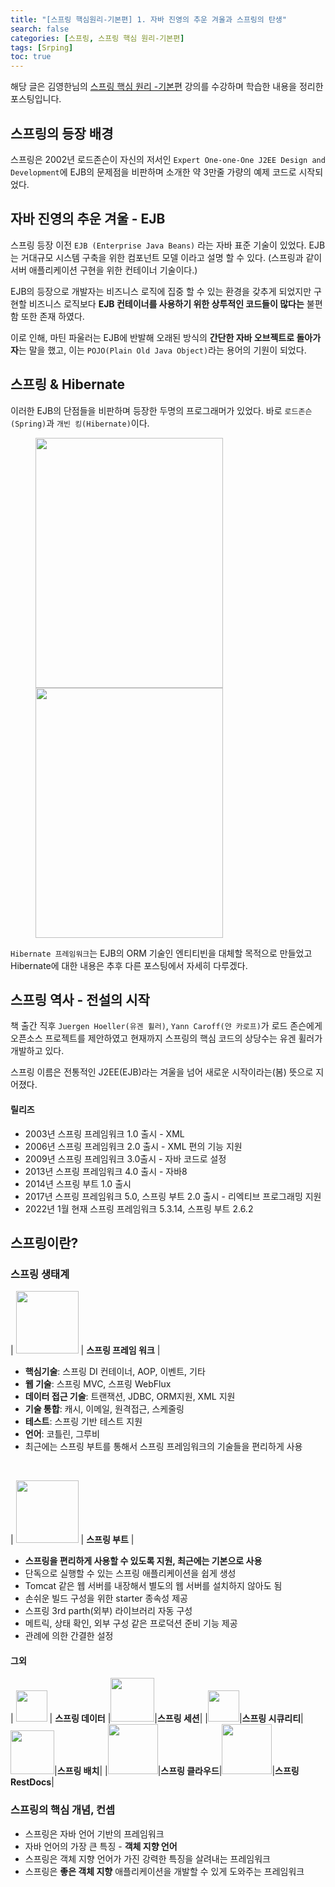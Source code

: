 ```yaml
---
title: "[스프링 핵심원리-기본편] 1. 자바 진영의 추운 겨울과 스프링의 탄생"
search: false
categories: [스프링, 스프링 핵심 원리-기본편]
tags: [Srping]
toc: true
---
```




해당 글은 김영한님의 [스프링 핵심 원리 -기본편](https://www.inflearn.com/course/%EC%8A%A4%ED%94%84%EB%A7%81-%ED%95%B5%EC%8B%AC-%EC%9B%90%EB%A6%AC-%EA%B8%B0%EB%B3%B8%ED%8E%B8/dashboard) 강의를 수강하며 학습한 내용을 정리한 포스팅입니다.


## 스프링의 등장 배경

스프링은 2002년 로드존슨이 자신의 저서인 `Expert One-one-One J2EE Design and Development`에 EJB의 문제점을 비판하며 소개한 약 3만줄 가량의 예제 코드로 시작되었다.



## 자바 진영의 추운 겨울 - EJB

스프링 등장 이전 `EJB (Enterprise Java Beans)` 라는 자바 표준 기술이 있었다. EJB는 거대규모 시스템 구축을 위한 컴포넌트 모델 이라고 설명 할 수 있다. (스프링과 같이 서버 애플리케이션 구현을 위한 컨테이너 기술이다.)



EJB의 등장으로 개발자는 비즈니스 로직에 집중 할 수 있는 환경을 갖추게 되었지만 구현할 비즈니스 로직보다 **EJB 컨테이너를 사용하기 위한 상투적인 코드들이 많다는** 불편함 또한 존재 하였다.

이로 인해, 마틴 파울러는 EJB에 반발해 오래된 방식의 **간단한 자바 오브젝트로 돌아가자**는 말을 했고, 이는 `POJO(Plain Old Java Object)`라는 용어의 기원이 되었다.



## 스프링 & Hibernate

이러한 EJB의 단점들을 비판하며 등장한 두명의 프로그래머가 있었다. 바로 `로드존슨(Spring)`과 `개빈 킹(Hibernate)`이다.

<figure class="half">
   <img src="http://image.kyobobook.co.kr/images/book/large/852/l9780764543852.jpg" style="width: 300px; height: 400px">
   <img src="http://image.kyobobook.co.kr/images/book/large/508/l9788992939508.jpg" style="width: 300px; height: 400px">
</figure>


`Hibernate 프레임워크`는 EJB의 ORM 기술인 엔티티빈을 대체할 목적으로 만들었고 Hibernate에 대한 내용은 추후 다른 포스팅에서 자세히 다루겠다.



## 스프링 역사 - 전설의 시작

책 출간 직후 `Juergen Hoeller(유겐 휠러)`, `Yann Caroff(얀 카로프)`가 로드 존슨에게 오픈소스 프로젝트를 제안하였고 현재까지 스프링의 핵심 코드의 상당수는 유겐 휠러가 개발하고 있다.



스프링 이름은 전통적인 J2EE(EJB)라는 겨울을 넘어 새로운 시작이라는(봄) 뜻으로 지어졌다.



#### 릴리즈

* 2003년 스프링 프레임워크 1.0 출시 - XML
* 2006년 스프링 프레임워크 2.0 출시 - XML 편의 기능 지원
* 2009년 스프링 프레임워크 3.0출시 - 자바 코드로 설정
* 2013년 스프링 프레임워크 4.0 출시 - 자바8
* 2014년 스프링 부트 1.0 출시
* 2017년 스프링 프레임워크 5.0, 스프링 부트 2.0 출시 - 리엑티브 프로그래밍 지원
* 2022년 1월 현재 스프링 프레임워크 5.3.14, 스프링 부트 2.6.2



## 스프링이란?

### 스프링 생태계

| <img src="https://spring.io/images/projects/spring-framework-640ad1b04f7efa89e0f0f7353e6b5e02.svg?v=2" width="100" height="100"/> | **스프링 프레임 워크** |

* **핵심기술**: 스프링 DI 컨테이너, AOP, 이벤트, 기타
* **웹 기술**: 스프링 MVC, 스프링 WebFlux
* **데이터 접근 기술**: 트랜잭션, JDBC, ORM지원, XML 지원
* **기술 통합**: 캐시, 이메일, 원격접근, 스케줄링
* **테스트**: 스프링 기반 테스트 지원
* **언어**: 코틀린, 그루비
* 최근에는 스프링 부트를 통해서 스프링 프레임워크의 기술들을 편리하게 사용

​

| <img src="https://spring.io/images/projects/spring-boot-7f2e24fb962501672cc91ccd285ed2ba.svg" width="100" height="100"/> | **스프링 부트** |

* **스프링을 편리하게 사용할 수 있도록 지원, 최근에는 기본으로 사용**
* 단독으로 실행할 수 있는 스프링 애플리케이션을 쉽게 생성
* Tomcat 같은 웹 서버를 내장해서 별도의 웹 서버를 설치하지 않아도 됨
* 손쉬운 빌드 구성을 위한 starter 종속성 제공
* 스프링 3rd parth(외부) 라이브러리 자동 구성
* 메트릭, 상태 확인, 외부 구성 같은 프로덕션 준비 기능 제공
* 관례에 의한 간결한 설정


#### 그외

| <img src="https://spring.io/images/projects/spring-data-79cc203ed8c54191215a60f9e5dc638f.svg" width="50" height="50"/> | **스프링 데이터** |<img src="https://spring.io/images/projects/logo-session-5b3068613a1bee9a50a69f12c6d255f5.png" width="70" height="70"/>|**스프링 세션**|
|<img src="https://spring.io/images/projects/spring-security-b712a4cdb778e72eb28b8c55ec39dbd1.svg" width="50" height="50"/>|**스프링 시큐리티**|<img src="https://spring.io/images/projects/spring-batch-4ed8fe7187bf70afd9c8efa229a4f77c.svg" width="70" height="70"/>|**스프링 배치**|
|<img src="https://spring.io/images/projects/spring-cloud-81fe04ab129ab99da0e7c7115bb09920.svg" width="80" height="80"/>|**스프링 클라우드**|<img src="https://spring.io/images/projects/spring-restdocs-7ba253b6470bc54f9dba54e12eef549b.png" width="80" height="80"/>|**스프링 RestDocs**|


### 스프링의 핵심 개념, 컨셉

- 스프링은 자바 언어 기반의 프레임워크
- 자바 언어의 가장 큰 특징 - **객체 지향 언어**
- 스프링은 객체 지향 언어가 가진 강력한 특징을 살려내는 프레임워크
- 스프링은 **좋은 객체 지향** 애플리케이션을 개발할 수 있게 도와주는 프레임워크
